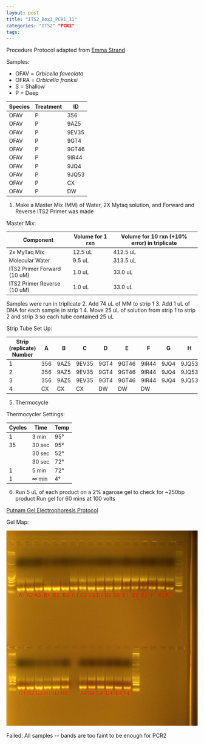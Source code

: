 ```yaml
---
layout: post
title: "ITS2_Box1_PCR1_11"
categories: "ITS2" "PCR1"
tags:
---
```


Procedure
Protocol adapted from [Emma Strand](https://emmastrand.github.io/EmmaStrand_Notebook/16s,-ITS2,-23s-PCR-Protocol-Testing/)

Samples:
- OFAV = *Orbicella faveolata*
- OFRA = *Orbicella franksi*
- S = Shallow
- P = Deep

| Species | Treatment | ID   |
|---------|-----------|------|
| OFAV    | P         | 356  |
| OFAV    | P         | 9AZ5 |
| OFAV    | P         | 9EV35|
| OFAV    | P         | 9GT4 |
| OFAV    | P         | 9GT46|
| OFAV    | P         | 9IR44|
| OFAV    | P         | 9JQ4 |
| OFAV    | P         | 9JQ53|
| OFAV    | P         | CX   |
| OFAV    | P         | DW   |

1. Make a Master Mix (MM) of Water, 2X Mytaq solution, and Forward and Reverse ITS2 Primer was made

Master Mix:

| Component                   | Volume for 1 rxn  |  Volume for 10 rxn (+10% error) in triplicate |
|-----------------------------|-------------------|---------------------------------------------|
| 2x MyTaq Mix                | 12.5 uL           | 412.5 uL                                    |
| Molecular Water             | 9.5 uL            | 313.5 uL                                    |
| ITS2 Primer Forward (10 uM) | 1.0 uL            | 33.0 uL                                     |
| ITS2 Primer Reverse (10 uM) | 1.0 uL            | 33.0 uL                                     |

Samples were run in triplicate
2. Add 74 uL of MM to strip 1
3. Add 1 uL of DNA for each sample in strip 1
4. Move 25 uL of solution from strip 1 to strip 2 and strip 3 so each tube contained 25 uL

Strip Tube Set Up:

| Strip (replicate) Number | A    | B    | C     | D    | E     | F     | G    | H     |
|--------------------------|------|------|-------|------|-------|-------|------|-------|
| 1                        | 356  | 9AZ5 | 9EV35 | 9GT4 | 9GT46 | 9IR44 | 9JQ4 | 9JQ53 |
| 2                        | 356  | 9AZ5 | 9EV35 | 9GT4 | 9GT46 | 9IR44 | 9JQ4 | 9JQ53 |
| 3                        | 356  | 9AZ5 | 9EV35 | 9GT4 | 9GT46 | 9IR44 | 9JQ4 | 9JQ53 |
| 4                        | CX   | CX   | CX    | DW   | DW    | DW    |

5. Thermocycle

Thermocycler Settings:

| Cycles | Time   | Temp |
|--------|--------|------|
| 1 	   | 3 min  | 95°  |
| 35     | 30 sec | 95°  |
|        | 30 sec | 52°  |
|        | 30 sec | 72°  |
| 1      | 5 min  | 72°  |
| 1      | ∞ min  | 4°   |

6. Run 5 uL of each product on a 2% agarose gel to check for ~250bp product
   Run gel for 60 mins at 100 volts

[Putnam Gel Electrophoresis Protocol](https://emmastrand.github.io/EmmaStrand_Notebook/Gel-Electrophoresis-Protocol/)

Gel Map:

![](https://raw.githubusercontent.com/wdunster/WDPrada_Lab_Notebook/master/images/ITS2_Gel11.png)

Failed: All samples -- bands are too faint to be enough for PCR2
